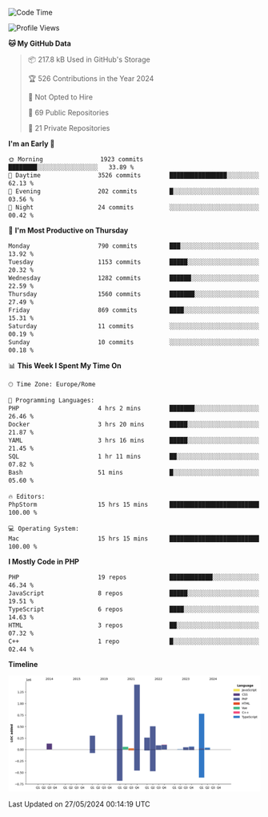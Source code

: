 <!--START_SECTION:waka-->
![Code Time](http://img.shields.io/badge/Code%20Time-5%2C074%20hrs%2014%20mins-blue)

![Profile Views](http://img.shields.io/badge/Profile%20Views-0-blue)

**🐱 My GitHub Data** 

> 📦 217.8 kB Used in GitHub's Storage 
 > 
> 🏆 526 Contributions in the Year 2024
 > 
> 🚫 Not Opted to Hire
 > 
> 📜 69 Public Repositories 
 > 
> 🔑 21 Private Repositories 
 > 
**I'm an Early 🐤** 

```text
🌞 Morning                1923 commits        ████████░░░░░░░░░░░░░░░░░   33.89 % 
🌆 Daytime                3526 commits        ████████████████░░░░░░░░░   62.13 % 
🌃 Evening                202 commits         █░░░░░░░░░░░░░░░░░░░░░░░░   03.56 % 
🌙 Night                  24 commits          ░░░░░░░░░░░░░░░░░░░░░░░░░   00.42 % 
```
📅 **I'm Most Productive on Thursday** 

```text
Monday                   790 commits         ███░░░░░░░░░░░░░░░░░░░░░░   13.92 % 
Tuesday                  1153 commits        █████░░░░░░░░░░░░░░░░░░░░   20.32 % 
Wednesday                1282 commits        ██████░░░░░░░░░░░░░░░░░░░   22.59 % 
Thursday                 1560 commits        ███████░░░░░░░░░░░░░░░░░░   27.49 % 
Friday                   869 commits         ████░░░░░░░░░░░░░░░░░░░░░   15.31 % 
Saturday                 11 commits          ░░░░░░░░░░░░░░░░░░░░░░░░░   00.19 % 
Sunday                   10 commits          ░░░░░░░░░░░░░░░░░░░░░░░░░   00.18 % 
```


📊 **This Week I Spent My Time On** 

```text
🕑︎ Time Zone: Europe/Rome

💬 Programming Languages: 
PHP                      4 hrs 2 mins        ███████░░░░░░░░░░░░░░░░░░   26.46 % 
Docker                   3 hrs 20 mins       █████░░░░░░░░░░░░░░░░░░░░   21.87 % 
YAML                     3 hrs 16 mins       █████░░░░░░░░░░░░░░░░░░░░   21.45 % 
SQL                      1 hr 11 mins        ██░░░░░░░░░░░░░░░░░░░░░░░   07.82 % 
Bash                     51 mins             █░░░░░░░░░░░░░░░░░░░░░░░░   05.60 % 

🔥 Editors: 
PhpStorm                 15 hrs 15 mins      █████████████████████████   100.00 % 

💻 Operating System: 
Mac                      15 hrs 15 mins      █████████████████████████   100.00 % 
```

**I Mostly Code in PHP** 

```text
PHP                      19 repos            ████████████░░░░░░░░░░░░░   46.34 % 
JavaScript               8 repos             █████░░░░░░░░░░░░░░░░░░░░   19.51 % 
TypeScript               6 repos             ████░░░░░░░░░░░░░░░░░░░░░   14.63 % 
HTML                     3 repos             ██░░░░░░░░░░░░░░░░░░░░░░░   07.32 % 
C++                      1 repo              █░░░░░░░░░░░░░░░░░░░░░░░░   02.44 % 
```



**Timeline**

![Lines of Code chart](https://raw.githubusercontent.com/frnwtr/frnwtr/main/assets/bar_graph.png)


 Last Updated on 27/05/2024 00:14:19 UTC
<!--END_SECTION:waka-->